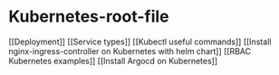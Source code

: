 # Kubernetes-root-file
[[Deployment]]
[[Service types]]
[[Kubectl useful commands]]
[[Install nginx-ingress-controller on Kubernetes with helm chart]]
[[RBAC Kubernetes examples]]
[[Install Argocd on Kubernetes]]